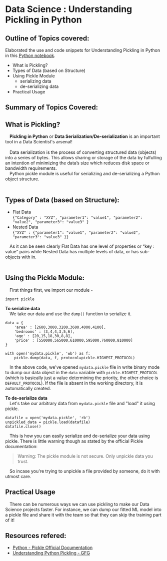 # Data Science : Understanding Pickling in Python

## **Outline of Topics covered:**
Elaborated the use and code snippets for Understanding Pickling in Python in this [Python notebook](pickling_in_python.ipynb).

- What is Pickling?
- Types of Data (based on Structure)
- Using Pickle Module
    - serializing data
    - de-serializing data
- Practical Usage

## **Summary of Topics Covered:**
## What is Pickling?
&emsp;**Pickling in Python** or **Data Serialization/De-serialization** is an important tool in a Data Scientist's arsenal!<br><br>
&emsp;Data serialization is the process of converting structured data (objects) into a series of bytes. This allows sharing or storage of the data by fulfulling an intention of minimizing the data’s size which reduces disk space or bandwidth requirements.<br>
&emsp;Python pickle module is useful for serializing and de-serializing a Python object structure.<br><br>

## Types of Data (based on Structure):
- Flat Data<br>
    ```{"Category" : "XYZ", "parameter1": "value1", "parameter2": "value2", "parameter3": "value3" }```
- Nested Data<br>
    ```{"XYZ" : {"parameter1": "value1", "parameter2": "value2", "parameter3": "value3" }}```

&emsp;As it can be seen clearly Flat Data has one level of properties or “key : value” pairs while Nested Data has multiple levels of data, or has sub-objects with in.<br><br>

## Using the Pickle Module:
&emsp;First things first, we import our module -

    import pickle
    
**To serialize data**<br>
&emsp;We take our data and use the ```dump()``` function to serialize it.

    data = {
        'area' : [2600,3000,3200,3600,4000,4100],
        'bedrooms' : [3,4,4,3,5,6],
        'age' : [20,15,18,30,8,8],
        'price' : [550000,565000,610000,595000,760000,810000]
    }

    with open('mydata.pickle', 'wb') as f:
        pickle.dump(data, f, protocol=pickle.HIGHEST_PROTOCOL)

&emsp;In the above code, we've opened ```mydata.pickle``` file in write binary mode to dump our data object in the ```data``` variable with ```pickle.HIGHEST_PROTOCOL``` (which is basically just a value determining the priority, the other choice is ```DEFAULT_PROTOCOL```). If the file is absent in the working directory, it is automatically created.

**To de-serialize data**<br>
&emsp;Let's take our arbitrary data from ```mydata.pickle``` file and "load" it using pickle.

    datafile = open('mydata.pickle', 'rb')     
    unpickled_data = pickle.load(datafile)
    datafile.close()

&emsp;This is how you can easily serialize and de-serialize your data using pickle. There is little warning though as stated by the official Pickle documentation:
> Warning: The pickle module is not secure. Only unpickle data you trust.

&emsp;So incase you're trying to unpickle a file provided by someone, do it with utmost care.

## Practical Usage
&emsp;There can be numerous ways we can use pickling to make our Data Science projects faster. For instance, we can dump our fitted ML model into a pickle file and share it with the team so that they can skip the training part of it!

## **Resources refered:**
- [Python - Pickle Official Documentation](https://docs.python.org/3/library/pickle.html)
- [Understanding Python Pickling - GFG](https://www.geeksforgeeks.org/understanding-python-pickling-example/)
